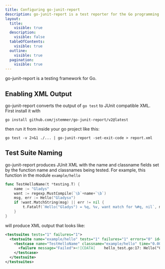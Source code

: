 ```yaml
---
title: Configuring go-junit-report
description: go-junit-report is a test reporter for the Go programming language
layout:
  title:
    visible: true
  description:
    visible: false
  tableOfContents:
    visible: true
  outline:
    visible: true
  pagination:
    visible: true
---
```


go-junit-report is a testing framework for Go.

## Enabling XML Output
go-junit-report converts the output of `go test` to JUnit compatible XML. First install it with

```shell
go install github.com/jstemmer/go-junit-report/v2@latest
```
then run it from inside your go project like this:

```shell
go test -v 2>&1 ./... | go-junit-report -set-exit-code > report.xml
```


## Test Suite Naming

go-junit-report produces JUnit XML with the name and classname fields set by the function name and classnames being tested. For example, this function in the module `example/hello`

```go
func TestHelloName(t *testing.T) {
    name := "Gladys"
    want := regexp.MustCompile(`\b`+name+`\b`)
    msg, err := Hello("Gladysx")
    if !want.MatchString(msg) || err != nil {
        t.Fatalf(`Hello("Gladys") = %q, %v, want match for %#q, nil`, msg, err, want)
    }
}
```
will produce XML output that looks like:

```xml
<testsuites tests="1" failures="1">
  <testsuite name="example/hello" tests="1" failures="1" errors="0" id="0" hostname="Joshs-MacBook-Air.local" time="0.386" timestamp="2024-08-06T11:51:57-07:00">
    <testcase name="TestHelloName" classname="example/hello" time="0.000">
      <failure message="Failed"><![CDATA[    hello_test.go:17: Hello("Gladys") = "Great to see you, Gladysx!", <nil>, want match for `\bGladys\b`, nil]]></failure>
    </testcase>
  </testsuite>
</testsuites>

```






